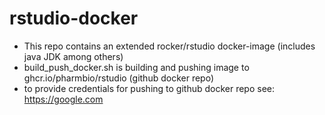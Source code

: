 # rstudio-docker
- This repo contains an extended rocker/rstudio docker-image (includes java JDK among others)
- build_push_docker.sh is building and pushing image to ghcr.io/pharmbio/rstudio (github docker repo)
- to provide credentials for pushing to github docker repo see: https://google.com


